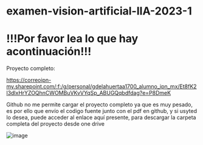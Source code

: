 # examen-vision-artificial-IIA-2023-1

# !!!Por favor lea lo que hay acontinuación!!!

Proyecto completo:

https://correoipn-my.sharepoint.com/:f:/g/personal/gdelahuertaa1700_alumno_ipn_mx/Et8fK2l3dlxHrYZOQhnCWOMBuVKvVYqSp_ABUGQqbdfdag?e=P8DmeK

Github no me permite cargar el proyecto completo ya que es muy pesado, es por ello que envío el codigo fuente junto con el pdf en github,
y si usyted lo desea, puede acceder al enlace aquí presente, para descargar la carpeta completa del proyecto desde one drive

![image](https://user-images.githubusercontent.com/62320033/200069866-b7bcf7f2-f131-4adf-8fc9-e25d39d08f61.png)
